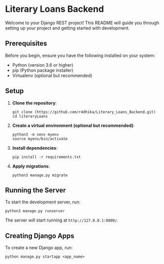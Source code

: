 # Literary Loans Backend

Welcome to your Django REST project! This README will guide you through setting up your project and getting started with development.

## Prerequisites
Before you begin, ensure you have the following installed on your system:
- Python (version 3.6 or higher)
- pip (Python package installer)
- Virtualenv (optional but recommended)

## Setup
1. **Clone the repository**: 
   ```
   git clone (https://github.com/r4dhika/Literary_Loans_Backend.git)
   cd literaryLoans
   ```

2. **Create a virtual environment (optional but recommended)**:
   ```
   python3 -m venv myenv
   source myenv/bin/activate
   ```

3. **Install dependencies**:
   ```
   pip install -r requirements.txt
   ```

4. **Apply migrations**:
   ```
   python3 manage.py migrate
   ```

## Running the Server
To start the development server, run:
```
python3 manage.py runserver
```

The server will start running at `http://127.0.0.1:8000/`.

## Creating Django Apps
To create a new Django app, run:
```
python manage.py startapp <app_name>
```
